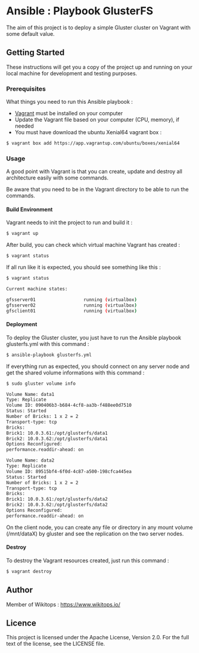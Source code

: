 # Ansible : Playbook GlusterFS

The aim of this project is to deploy a simple Gluster cluster on Vagrant with some default value.

## Getting Started

These instructions will get you a copy of the project up and running on your local machine for development and testing purposes.

### Prerequisites

What things you need to run this Ansible playbook :

*   [Vagrant](https://www.vagrantup.com/docs/installation/) must be installed on your computer
*   Update the Vagrant file based on your computer (CPU, memory), if needed
*   You must have download the ubuntu Xenial64 vagrant box :

```bash
$ vagrant box add https://app.vagrantup.com/ubuntu/boxes/xenial64
```

### Usage

A good point with Vagrant is that you can create, update and destroy all architecture easily with some commands.

Be aware that you need to be in the Vagrant directory to be able to run the commands.

#### Build Environment

Vagrant needs to init the project to run and build it :

```bash
$ vagrant up
```

After build, you can check which virtual machine Vagrant has created :

```bash
$ vagrant status
```

If all run like it is expected, you should see something like this :

```bash
$ vagrant status

Current machine states:

gfsserver01                  running (virtualbox)
gfsserver02                  running (virtualbox)
gfsclient01                  running (virtualbox)
```

#### Deployment

To deploy the Gluster cluster, you just have to run the Ansible playbook glusterfs.yml with this command :

```bash
$ ansible-playbook glusterfs.yml
```

If everything run as expected, you should connect on any server node and get the shared volume informations with this command :

```bash
$ sudo gluster volume info

Volume Name: data1
Type: Replicate
Volume ID: 090406b3-b684-4cf8-aa3b-f488ee0d7510
Status: Started
Number of Bricks: 1 x 2 = 2
Transport-type: tcp
Bricks:
Brick1: 10.0.3.61:/opt/glusterfs/data1
Brick2: 10.0.3.62:/opt/glusterfs/data1
Options Reconfigured:
performance.readdir-ahead: on

Volume Name: data2
Type: Replicate
Volume ID: 89515bf4-6f0d-4c87-a500-198cfca445ea
Status: Started
Number of Bricks: 1 x 2 = 2
Transport-type: tcp
Bricks:
Brick1: 10.0.3.61:/opt/glusterfs/data2
Brick2: 10.0.3.62:/opt/glusterfs/data2
Options Reconfigured:
performance.readdir-ahead: on

```

On the client node, you can create any file or directory in any mount volume (/mnt/dataX) by gluster and see the replication on the two server nodes.

#### Destroy

To destroy the Vagrant resources created, just run this command :

```bash
$ vagrant destroy
```

## Author

Member of Wikitops : https://www.wikitops.io/

## Licence

This project is licensed under the Apache License, Version 2.0. For the full text of the license, see the LICENSE file.
